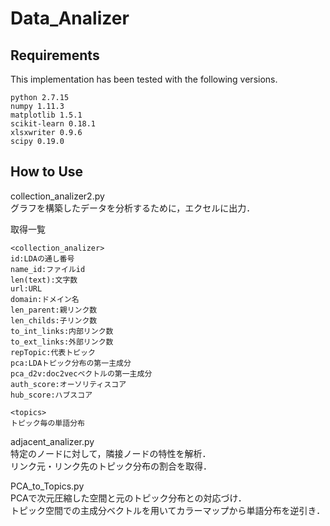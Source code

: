# Data_Analizer

## Requirements

This implementation has been tested with the following versions.

```
python 2.7.15
numpy 1.11.3
matplotlib 1.5.1
scikit-learn 0.18.1
xlsxwriter 0.9.6
scipy 0.19.0
```

## How to Use
collection_analizer2.py  
グラフを構築したデータを分析するために，エクセルに出力．  

取得一覧  
```
<collection_analizer>
id:LDAの通し番号
name_id:ファイルid
len(text):文字数
url:URL
domain:ドメイン名
len_parent:親リンク数
len_childs:子リンク数
to_int_links:内部リンク数
to_ext_links:外部リンク数
repTopic:代表トピック
pca:LDAトピック分布の第一主成分
pca_d2v:doc2vecベクトルの第一主成分
auth_score:オーソリティスコア
hub_score:ハブスコア

<topics>
トピック毎の単語分布
```

adjacent_analizer.py  
特定のノードに対して，隣接ノードの特性を解析．  
リンク元・リンク先のトピック分布の割合を取得．  

PCA_to_Topics.py  
PCAで次元圧縮した空間と元のトピック分布との対応づけ．  
トピック空間での主成分ベクトルを用いてカラーマップから単語分布を逆引き．  


